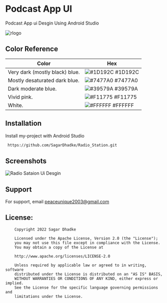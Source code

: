 
# Podcast App UI 

Podcast App ui Desgin Using Android Studio


![rlogo](https://user-images.githubusercontent.com/70995022/184540509-3e41d9df-c11a-4004-bfc7-ccdc6ed74065.png)


## Color Reference

| Color             | Hex                                                                |
| ----------------- | ------------------------------------------------------------------ |
| Very dark (mostly black) blue. | ![#1D192C](https://via.placeholder.com/15/1D192C/1D192C.png) #1D192C|
| Mostly desaturated dark blue. | ![#7477A0](https://via.placeholder.com/15/7477A0/7477A0.png) #7477A0 |
| Dark moderate blue. | ![#39579A](https://via.placeholder.com/15/39579A/39579A.png) #39579A |
| Vivid pink. | ![#F11775](https://via.placeholder.com/15/F11775/F11775.png) #F11775 |
| White. | ![#FFFFFF](https://via.placeholder.com/15/FFFFFF/FFFFFF.png) #FFFFFF |




## Installation

Install my-project with Android Studio

```bash
 https://github.com/SagarDhadke/Radio_Station.git
```
    


## Screenshots

![Radio Sataion Ui Desgin](https://user-images.githubusercontent.com/70995022/184579284-ff3876cb-1708-4f76-94e2-6aae2e86e2e4.png)



## Support

For support, email peaceunique2003@gmail.com 


## License:
```
    Copyright 2022 Sagar Dhadke

    Licensed under the Apache License, Version 2.0 (the "License");
    you may not use this file except in compliance with the License.
    You may obtain a copy of the License at

    http://www.apache.org/licenses/LICENSE-2.0

    Unless required by applicable law or agreed to in writing, software
    distributed under the License is distributed on an "AS IS" BASIS,
    WITHOUT WARRANTIES OR CONDITIONS OF ANY KIND, either express or implied.
    See the License for the specific language governing permissions and
    limitations under the License.
```

